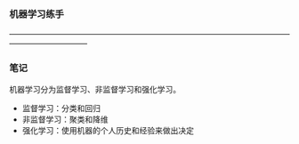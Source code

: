 ### 机器学习练手
——————————————————————————————————————————————  
### 笔记
机器学习分为监督学习、非监督学习和强化学习。  
- 监督学习：分类和回归  
- 非监督学习：聚类和降维
- 强化学习：使用机器的个人历史和经验来做出决定
